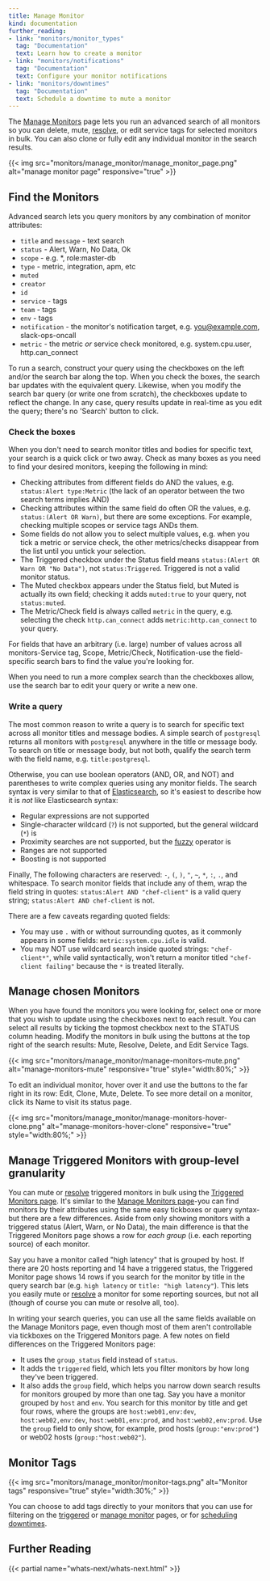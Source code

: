 ```yaml
---
title: Manage Monitor
kind: documentation
further_reading:
- link: "monitors/monitor_types"
  tag: "Documentation"
  text: Learn how to create a monitor
- link: "monitors/notifications"
  tag: "Documentation"
  text: Configure your monitor notifications
- link: "monitors/downtimes"
  tag: "Documentation"
  text: Schedule a downtime to mute a monitor
---
```


The [Manage Monitors][1] page lets you run an advanced search of all monitors so you can delete, mute, [resolve][2], or edit service tags for selected monitors in bulk. You can also clone or fully edit any individual monitor in the search results.

{{< img src="monitors/manage_monitor/manage_monitor_page.png" alt="manage monitor page" responsive="true" >}}

## Find the Monitors

Advanced search lets you query monitors by any combination of monitor attributes:

* `title` and `message` - text search
* `status` - Alert, Warn, No Data, Ok
* `scope` - e.g. *, role:master-db
* `type` - metric, integration, apm, etc
* `muted`
* `creator`
* `id`
* `service` - tags
* `team` - tags
* `env` - tags
* `notification` - the monitor's notification target, e.g. you@example.com, slack-ops-oncall
* `metric` - the metric _or_ service check monitored, e.g. system.cpu.user, http.can_connect

To run a search, construct your query using the checkboxes on the left and/or the search bar along the top. When you check the boxes, the search bar updates with the equivalent query. Likewise, when you modify the search bar query (or write one from scratch), the checkboxes update to reflect the change. In any case, query results update in real-time as you edit the query; there's no 'Search' button to click.

### Check the boxes

When you don't need to search monitor titles and bodies for specific text, your search is a quick click or two away. Check as many boxes as you need to find your desired monitors, keeping the following in mind:

* Checking attributes from different fields do AND the values, e.g. `status:Alert type:Metric` (the lack of an operator between the two search terms implies AND)
* Checking attributes within the same field do often OR the values, e.g. `status:(Alert OR Warn)`, but there are some exceptions. For example, checking multiple scopes or service tags ANDs them.
* Some fields do not allow you to select multiple values, e.g. when you tick a metric or service check, the other metrics/checks disappear from the list until you untick your selection.
* The Triggered checkbox under the Status field means `status:(Alert OR Warn OR "No Data")`, not `status:Triggered`. Triggered is not a valid monitor status.
* The Muted checkbox appears under the Status field, but Muted is actually its own field; checking it adds `muted:true` to your query, not `status:muted`.
* The Metric/Check field is always called `metric` in the query, e.g. selecting the check `http.can_connect` adds `metric:http.can_connect` to your query.

For fields that have an arbitrary (i.e. large) number of values across all monitors-Service tag, Scope, Metric/Check, Notification-use the field-specific search bars to find the value you're looking for.

When you need to run a more complex search than the checkboxes allow, use the search bar to edit your query or write a new one.

### Write a query

The most common reason to write a query is to search for specific text across all monitor titles and message bodies. A simple search of `postgresql` returns all monitors with `postgresql` anywhere in the title or message body. To search on title or message body, but not both, qualify the search term with the field name, e.g. `title:postgresql`.

Otherwise, you can use boolean operators (AND, OR, and NOT) and parentheses to write complex queries using any monitor fields. The search syntax is very similar to that of [Elasticsearch][3], so it's easiest to describe how it is *not* like Elasticsearch syntax:

* Regular expressions are not supported
* Single-character wildcard (`?`) is not supported, but the general wildcard (`*`) is
* Proximity searches are not supported, but the [fuzzy][4] operator is
* Ranges are not supported
* Boosting is not supported

Finally, The following characters are reserved: `-`, `(`, `)`, `"`, `~`, `*`, `:`, `.`, and whitespace. To search monitor fields that include any of them, wrap the field string in quotes: `status:Alert AND "chef-client"` is a valid query string; `status:Alert AND chef-client` is not.

There are a few caveats regarding quoted fields:

* You may use `.` with or without surrounding quotes, as it commonly appears in some fields: `metric:system.cpu.idle` is valid.
* You may NOT use wildcard search inside quoted strings: `"chef-client*"`, while valid syntactically, won't return a monitor titled `"chef-client failing"` because the `*` is treated literally.

## Manage chosen Monitors

When you have found the monitors you were looking for, select one or more that you wish to update using the checkboxes next to each result. You can select all results by ticking the topmost checkbox next to the STATUS column heading. Modify the monitors in bulk using the buttons at the top right of the search results: Mute, Resolve, Delete, and Edit Service Tags.

{{< img src="monitors/manage_monitor/manage-monitors-mute.png" alt="manage-monitors-mute" responsive="true" style="width:80%;" >}}

To edit an individual monitor, hover over it and use the buttons to the far right in its row: Edit, Clone, Mute, Delete. To see more detail on a monitor, click its Name to visit its status page.

{{< img src="monitors/manage_monitor/manage-monitors-hover-clone.png" alt="manage-monitors-hover-clone" responsive="true" style="width:80%;" >}}

## Manage Triggered Monitors with group-level granularity

You can mute or [resolve][2] triggered monitors in bulk using the [Triggered Monitors page][5]. It's similar to the [Manage Monitors page](#managing-monitors)-you can find monitors by their attributes using the same easy tickboxes or query syntax-but there are a few differences. Aside from only showing monitors with a triggered status (Alert, Warn, or No Data), the main difference is that the Triggered Monitors page shows a row for _each group_ (i.e. each reporting source) of each monitor.

Say you have a monitor called "high latency" that is grouped by host. If there are 20 hosts reporting and 14 have a triggered status, the Triggered Monitor page shows 14 rows if you search for the monitor by title in the query search bar (e.g. `high latency` or `title:
"high latency"`). This lets you easily mute or [resolve][2] a monitor for some reporting sources, but not all (though of course you can mute or resolve all, too).

In writing your search queries, you can use all the same fields available on the Manage Monitors page, even though most of them aren't controllable via tickboxes on the Triggered Monitors page. A few notes on field differences on the Triggered Monitors page:

* It uses the `group_status` field instead of `status`.
* It adds the `triggered` field, which lets you filter monitors by how long they've been triggered.
* It also adds the `group` field, which helps you narrow down search results for monitors grouped by more than one tag. Say you have a monitor grouped by `host` and `env`. You search for this monitor by title and get four rows, where the groups are `host:web01,env:dev`, `host:web02,env:dev`, `host:web01,env:prod`, and `host:web02,env:prod`. Use the `group` field to only show, for example, prod hosts (`group:"env:prod"`) or web02 hosts (`group:"host:web02"`).

## Monitor Tags

{{< img src="monitors/manage_monitor/monitor-tags.png" alt="Monitor tags" responsive="true" style="width:30%;" >}}

You can choose to add tags directly to your monitors that you can use for filtering on the [triggered][5] or [manage monitor][1] pages, or for [scheduling downtimes][6].

## Further Reading 

{{< partial name="whats-next/whats-next.html" >}}

[1]: https://app.datadoghq.com/monitors/manage
[2]: /monitors/#manually-resolve-your-monitor
[3]: https://www.elastic.co/guide/en/elasticsearch/reference/2.4/query-dsl-query-string-query.html#query-string-syntax
[4]: https://www.elastic.co/guide/en/elasticsearch/reference/2.4/query-dsl-query-string-query.html#_fuzziness
[5]: https://app.datadoghq.com/monitors/triggered
[6]: /monitors/downtimes
